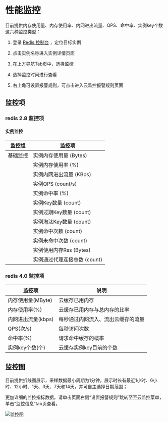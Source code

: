 # 性能监控

目前提供内存使用量、内存使用率、内网进出流量、QPS、命中率、实例key个数这六种监控类型：

1. 登录 [Redis 控制台](https://redis-console.jdcloud.com/redis) ，定位目标实例

2. 点击实例名称进入实例详情页面

3. 在上方导航Tab页中，选择监控

4. 选择监控时间进行查看

5. 右上角可设置报警规则，可点击进入云监控报警规则页面


## 监控项

### redis 2.8 监控项
#### 实例监控
 监控组     | 监控项                                 |
| ---------- | -------------------------------------- |
| 基础监控   | 实例内存使用量 (Bytes)                 |
|            | 实例内存使用率 (%)                     |
|            | 实例内网进出流量 (KBps)                |
|            | 实例QPS (count/s)                      |
|            | 实例命中率 (%)                         |
|            | 实例Key数量 (count)                    |
|            | 实例过期Key数量 (count)                |
|            | 实例淘汰Key数量 (count)                |
|            | 实例命中次数 (count)                   |
|            | 实例未命中次数 (count)                 |
|            | 实例使用内存Rss (Bytes)                |
|            | 实例通过代理连接总数 (count)           |


### redis 4.0 监控项

| 监控项       | 说明                |
| ----------------| -------------------------------- |
| 内存使用量(MByte)  |  云缓存已用内存           |
| 内存使用率(%)    |    云缓存已用内存与总内存的比率    |
| 内网进出流量(kbps) | 每秒通过内网流入、流出云缓存的流量 |
| QPS(次/s)      |  每秒访问次数            |
| 命中率(%)      |   请求命中缓存的概率         |
| 实例key个数(个)   |云缓存实例key目前的个数       |


## 监控图

目前提供折线图展示，采样数据最小周期为1分钟，展示时长有最近1小时、6小时、12小时、1天、3天、7天和14天，并可自主选择日期范围；

更加详细的监控指标数据，请单击页面右侧“设置报警规则”跳转至至云监控菜单，单击“监控信息”tab页查看。

![监控图](https://github.com/jdcloudcom/cn/blob/redis-1/image/Redis/monitoring1.PNG)
